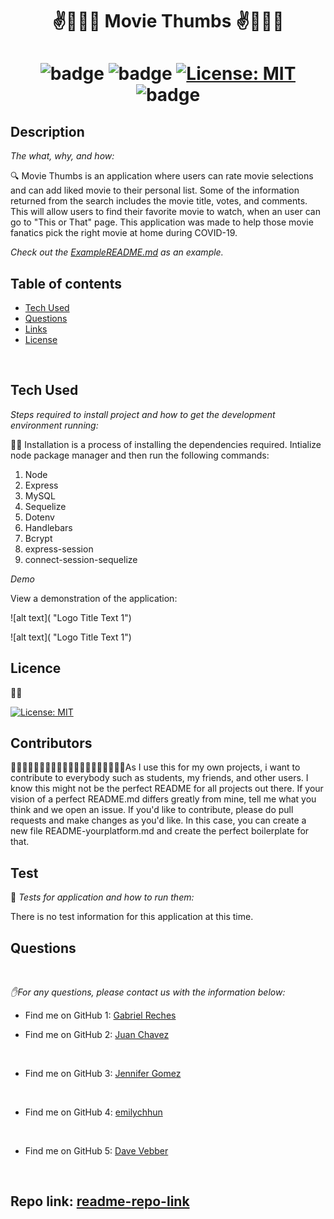 <h1 align="center">✌️🤟🙏👋  Movie Thumbs  ✌️🤟🙏👋</h1>
<h1 align="center">

![badge](https://img.shields.io/npm/v/npm.svg?logo=javascript)
![badge](https://img.shields.io/npm/v/npm.svg?logo=npm)
[![License: MIT](https://img.shields.io/badge/License-MIT-yellow.svg)](https://opensource.org/licenses/MIT)
![badge](https://img.shields.io/npm/v/npm.svg?logo=javascript)

</h1>

## Description 

  *The what, why, and how:* 
  
  🔍 Movie Thumbs is an application where users can rate movie selections and can add liked movie to their personal list. Some of the information returned from the search includes the movie title, votes, and comments. This will allow users to find their favorite movie to watch, when an user can go to "This or That" page. This application was made to help those movie fanatics pick the right movie at home during COVID-19. 

 *Check out the [ExampleREADME.md](https://github.com/GRech17/Movie-Thumbs) as an example.*
  <br />
 
  ## Table of contents

 - [Tech Used](#tech-used)
 - [Questions](#questions)
 - [Links](#links)
 - [License](#license) 
  <br />

 ## Tech Used
 *Steps required to install project and how to get the development environment running:*
  
💽💽 Installation is a process of installing the dependencies required. Intialize node package manager and then run the following commands:
  <br />
    
 1. Node
 2. Express
 3. MySQL
 4. Sequelize
 5. Dotenv
 6. Handlebars
 7. Bcrypt
 8. express-session
 9. connect-session-sequelize
  
  *Demo*

  View a demonstration of the application:
  <br />
  
 ![alt text]( "Logo Title Text 1")
 <br />

 ![alt text]( "Logo Title Text 1")
  
  ## Licence
  📝📑
  
  [![License: MIT](https://img.shields.io/badge/License-MIT-yellow.svg)](https://opensource.org/licenses/MIT)
  <br />
  
 
  ## Contributors
  💆🏽💆🏻‍♂️👳🏽👳🏽👳🏻‍♀️👨🏾‍🦽👨🏿‍🤝‍👨🏾As I use this for my own projects, i want to contribute to everybody such as students, my friends, and other users. I know this might not be the perfect README for all projects out there. If your vision of a perfect README.md differs greatly from mine, tell me what you think and we open an issue. If you'd like to contribute,  please do pull requests and make changes as you'd like. In this case, you can create a new file README-yourplatform.md and create the perfect boilerplate for that.
  <br />
 
 
  ## Test
  🥇 *Tests for application and how to run them:*
 
   There is no test information for this application at this time.
  <br />
 
  ## Questions
  <br />

   *✋For any questions, please contact us with the information below:*
  

 * Find me on GitHub 1: [Gabriel Reches](https://github.com/GRech17)   


* Find me on GitHub 2: [Juan Chavez](https://github.com/jchavezval)
 <br />

* Find me on GitHub 3: [Jennifer Gomez](https://github.com/cleanjenn)
 <br />

 * Find me on GitHub 4: [emilychhun](https://github.com/emilychhun)
 <br />

 * Find me on GitHub 5: [Dave Vebber](https://github.com/davevebber)
 
  <br />

  ## Repo link: [readme-repo-link](https://github.com/GRech17/Movie-Thumbs)
   <br />

